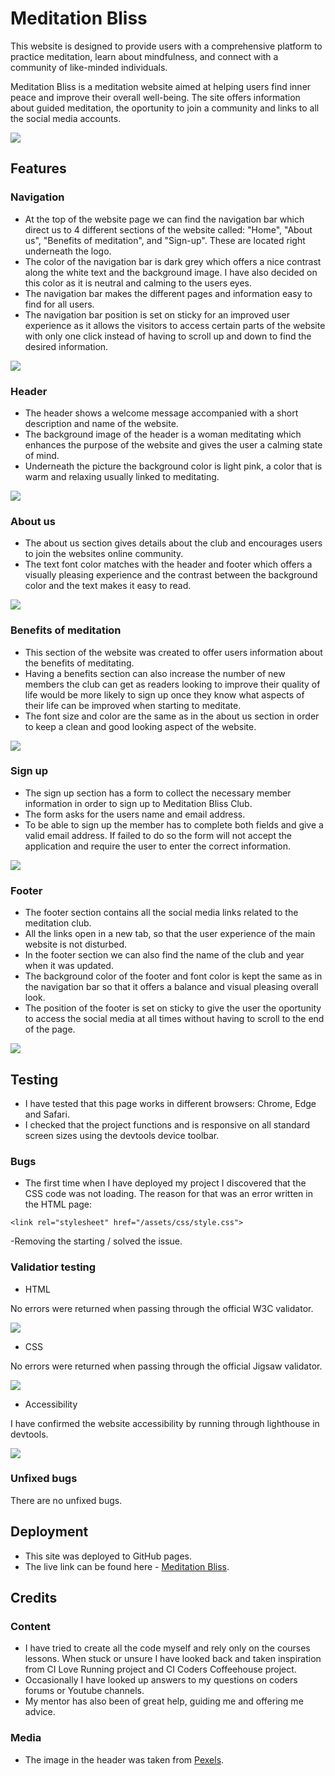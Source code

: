# Meditation Bliss
This website is designed to provide users with a comprehensive platform to practice meditation, learn about mindfulness, and connect with a community of like-minded individuals.

Meditation Bliss is a meditation website aimed at helping users find inner peace and improve their overall well-being. The site offers information about guided meditation, the oportunity to join a community and links to all the social media accounts.

![](image/devices.png)

## Features

### Navigation

- At the top of the website page we can find the navigation bar which direct us to 4 different sections of the website called: "Home", "About us", "Benefits of meditation", and "Sign-up". These are located right underneath the logo. 
- The color of the navigation bar is dark grey which offers a nice contrast along the white text and the background image. I have also decided on this color as it is neutral and calming to the users eyes.
- The navigation bar makes the different pages and information easy to find for all users.
- The navigation bar position is set on sticky for an improved user experience as it allows the visitors to access certain parts of the website with only one click instead of having to scroll up and down to find the desired information.

![](image/navigation.png)

### Header 

- The header shows a welcome message accompanied with a short description and name of the website. 
- The background image of the header is a woman meditating which enhances the purpose of the website and gives the user a calming state of mind.
- Underneath the picture the background color is light pink, a color that is warm and relaxing usually linked to meditating.

![](image/header.png)

### About us 

- The about us section gives details about the club and encourages users to join the websites online community.
- The text font color matches with the header and footer which offers a visually pleasing experience and the contrast between the background color and the text makes it easy to read.

![](image/aboutus.png)

### Benefits of meditation

- This section of the website was created to offer users information about the benefits of meditating.
- Having a benefits section can also increase the number of new members the club can get as readers looking to improve their quality of life would be more likely to sign up once they know what aspects of their life can be improved when starting to meditate.
- The font size and color are the same as in the about us section in order to keep a clean and good looking aspect of the website.

![](image/benefits.png)

### Sign up 

- The sign up section has a form to collect the necessary member information in order to sign up to Meditation Bliss Club. 
- The form asks for the users name and email address. 
- To be able to sign up the member has to complete both fields and give a valid email address. If failed to do so the form will not accept the application and require the user to enter the correct information. 

![](image/sigup.form.png)

### Footer

- The footer section contains all the social media links related to the meditation club.
- All the links open in a new tab, so that the user experience of the main website is not disturbed.
- In the footer section we can also find the name of the club and year when it was updated.
- The background color of the footer and font color is kept the same as in the navigation bar so that it offers a balance and visual pleasing overall look.
- The position of the footer is set on sticky to give the user the oportunity to access the social media at all times without having to scroll to the end of the page.

![](image/footer.png)

## Testing 

- I have tested that this page works in different browsers: Chrome, Edge and Safari.
- I checked that the project functions and is responsive on all standard screen sizes using the devtools device toolbar.

### Bugs 

- The first time when I have deployed my project I discovered that the CSS code was not loading. The reason for that was an error written in the HTML page:

`<link rel="stylesheet" href="/assets/css/style.css">`

-Removing the starting / solved the issue.

### Validatior testing 

- HTML 

No errors were returned when passing through the official W3C validator. 

![](image/html.validator.png)

- CSS

No errors were returned when passing through the official Jigsaw validator. 

![](image/css.validator.png)

- Accessibility 

I have confirmed the website accessibility by running through lighthouse in devtools. 

![](image/lighthouse.png)

### Unfixed bugs 

There are no unfixed bugs.

## Deployment 

- This site was deployed to GitHub pages. 
- The live link can be found here - [Meditation Bliss](https://ralucanechita.github.io/meditation-bliss-1/).

## Credits 

### Content 

- I have tried to create all the code myself and rely only on the courses lessons. When stuck or unsure I have looked back and taken inspiration from CI Love Running project and CI Coders Coffeehouse project. 
- Occasionally I have looked up answers to my questions on coders forums or Youtube channels.
- My mentor has also been of great help, guiding me and offering me advice.

### Media

- The image in the header was taken from [Pexels](https://www.pexels.com/). 